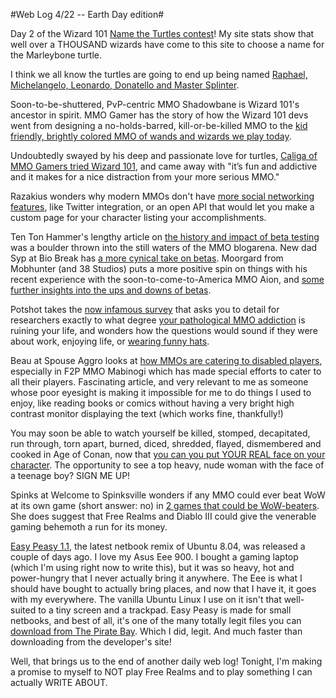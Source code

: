 #Web Log 4/22 -- Earth Day edition#

Day 2 of the Wizard 101 [Name the Turtles contest](http://westkarana.com/index.php/2009/04/20/wizard-101-name-the-turtles/)! My site stats show that well over a THOUSAND wizards have come to this site to choose a name for the Marleybone turtle.

I think we all know the turtles are going to end up being named [Raphael, Michelangelo, Leonardo, Donatello and Master Splinter](http://en.wikipedia.org/wiki/Teenage_Mutant_Ninja_Turtles).

Soon-to-be-shuttered, PvP-centric MMO Shadowbane is Wizard 101's ancestor in spirit. MMO Gamer has the story of how the Wizard 101 devs went from designing a no-holds-barred, kill-or-be-killed MMO to the [kid friendly, brightly colored MMO of wands and wizards we play today](http://www.mmogamer.com/04/20/2009/from-shadowbane-to-child%E2%80%99s-play-kingsisle%E2%80%99s-todd-coleman-on-wizard101). 

Undoubtedly swayed by his deep and passionate love for turtles, [Caliga of MMO Gamers tried Wizard 101](http://mmogamers.freeblogit.com/2009/04/22/wizard-101/), and came away with "it’s fun and addictive and it makes for a nice distraction from your more serious MMO."

Razakius wonders why modern MMOs don't have [more social networking features](http://razakius.com/games/gamedesign/mmos-social-networking/), like Twitter integration, or an open API that would let you make a custom page for your character listing your accomplishments.

Ten Ton Hammer's lengthy article on [the history and impact of beta testing](http://www.tentonhammer.com/node/66885) was a boulder thrown into the still waters of the MMO blogarena. New dad Syp at Bio Break has [a more cynical take on betas](http://www.tentonhammer.com/node/66885). Moorgard from Mobhunter (and 38 Studios) puts a more positive spin on things with his recent experience with the soon-to-come-to-America MMO Aion, and [some further insights into the ups and downs of betas](http://www.mobhunter.com/?p=469).

Potshot takes the [now infamous survey](http://tobolds.blogspot.com/2009/04/your-chance-to-help-mmo-research.html) that asks you to detail for researchers exactly to what degree [your pathological MMO addiction](http://www.killtenrats.com/2009/04/20/the-obvious-bias-mmo-research/) is ruining your life, and wonders how the questions would sound if they were about work, enjoying life, or [wearing funny hats](http://potshot.wordpress.com/2009/04/21/research-redux/).

Beau at Spouse Aggro looks at [how MMOs are catering to disabled players](http://epicdolls.com/beauturkey/?p=1344), especially in F2P MMO Mabinogi which has made special efforts to cater to all their players. Fascinating article, and very relevant to me as someone whose poor eyesight is making it impossible for me to do things I used to enjoy, like reading books or comics without having a very bright high contrast monitor displaying the text (which works fine, thankfully!)

You may soon be able to watch yourself be killed, stomped, decapitated, run through, torn apart, burned, diced, shredded, flayed, dismembered and cooked in Age of Conan, now that [you can you put YOUR REAL face on your character](http://www.massively.com/2009/04/21/face-capturing-tech-to-be-in-game-soon-for-age-of-conan/). The opportunity to see a top heavy, nude woman with the face of a teenage boy? SIGN ME UP!

Spinks at Welcome to Spinksville wonders if any MMO could ever beat WoW at its own game (short answer: no) in [2 games that could be WoW-beaters](http://spinksville.wordpress.com/2009/04/21/2-games-that-could-be-wow-beaters/). She does suggest that Free Realms and Diablo III could give the venerable gaming behemoth a run for its money.

[Easy Peasy 1.1](http://www.geteasypeasy.com/), the latest netbook remix of Ubuntu 8.04, was released a couple of days ago. I love my Asus Eee 900. I bought a gaming laptop (which I'm using right now to write this), but it was so heavy, hot and power-hungry that I never actually bring it anywhere. The Eee is what I should have bought to actually bring places, and now that I have it, it goes with my everywhere. The vanilla Ubuntu Linux I use on it isn't that well-suited to a tiny screen and a trackpad. Easy Peasy is made for small netbooks, and best of all, it's one of the many totally legit files you can [download from The Pirate Bay](http://thepiratebay.org/torrent/4864397/Easy_Peasy_1.1). Which I did, legit. And much faster than downloading from the developer's site!

Well, that brings us to the end of another daily web log! Tonight, I'm making a promise to myself to NOT play Free Realms and to play something I can actually WRITE ABOUT.

